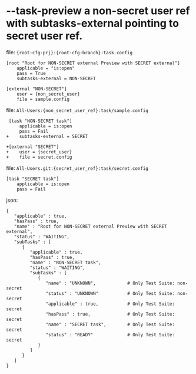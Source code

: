 # --task-preview a non-secret user ref with subtasks-external pointing to secret user ref.

file: `{root-cfg-prj}:{root-cfg-branch}:task.config`
```
[root "Root for NON-SECRET external Preview with SECRET external"]
    applicable = "is:open"
    pass = True
    subtasks-external = NON-SECRET

[external "NON-SECRET"]
    user = {non_secret_user}
    file = sample.config
```

file: `All-Users:{non_secret_user_ref}:task/sample.config`
```
 [task "NON-SECRET task"]
     applicable = is:open
     pass = Fail
+    subtasks-external = SECRET

+[external "SECRET"]
+    user = {secret_user}
+    file = secret.config
```

file: `All-Users.git:{secret_user_ref}:task/secret.config`
```
[task "SECRET task"]
    applicable = is:open
    pass = Fail
```

json:
```
{
   "applicable" : true,
   "hasPass" : true,
   "name" : "Root for NON-SECRET external Preview with SECRET external",
   "status" : "WAITING",
   "subTasks" : [
      {
         "applicable" : true,
         "hasPass" : true,
         "name" : "NON-SECRET task",
         "status" : "WAITING",
         "subTasks" : [
            {
               "name" : "UNKNOWN",            # Only Test Suite: non-secret
               "status" : "UNKNOWN"           # Only Test Suite: non-secret
               "applicable" : true,           # Only Test Suite: secret
               "hasPass" : true,              # Only Test Suite: secret
               "name" : "SECRET task",        # Only Test Suite: secret
               "status" : "READY"             # Only Test Suite: secret
            }
         ]
      }
   ]
}
```
